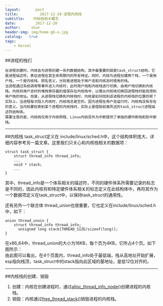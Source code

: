 ```yaml
---
layout:       post
title:          2017-12-20-进程内核栈
subtitle:    内核栈相关概念
date:         2017-12-20
author:     xSun
header-img: img/home-gb-o.jpg
catalog:   true
tags: 
    - Kernel
---
```


##进程的栈们

    在进程创建时，内核会为进程创建一系列数据结构，其中最重要的就是task_struct结构，它是进程描述符，表征进程在其生命周期内的所有特征。同时，内核为进程创建两个栈，一个是用户栈，一个是内核栈，顾名思义，分别是进程处于用户态和内核态时使用的栈。
	当进程通过系统调用等事件进入内核时，此时用户栈和内核栈进行切换，由用户栈切换到内核栈。内核将用户态时的堆栈寄存器的值保存在内核栈中，以便从内核栈切换回进程栈时能找得到用户栈的地址。但是，从进程栈切换到内核栈时，内核是如何找到该进程的内核栈的位置的呢？
	实际上，当进程每次陷入内核时，内核栈总是空的，因为进程在用户态运行时，内核栈没有存在的意义。当内核要检索到某个进程的内核栈时，实际上是借助前面所述的task_struct进程描述符结构体。
	需要注意的是，内核栈仅用于内核例程，Linux内核另外为中断提供了单独的硬中断栈和软中断栈。

---
##内核栈
    task_struct定义在 include/linux/sched.h中，这个结构体积庞大，详细内容参考另一篇文章。这里我们只关心和内核栈相关的数据项：
	
  ```
  struct task_struct {
      struct thread_info thread_info;
	  ...
      void * stack;
	  ...
  }
  ```
  其中，thread_info是一个体系相关的描述符，不同的硬件体系所需要记录的标志是不同的，因此内核将和特定硬件体系相关的标志定义在此结构体中，再将其作为一个数据项定义在task_struct中，以保持task_struct的通用性。
  
  还有另外一个联合体 thread_union也很重要，它也定义在include/linux/sched.h中，如下：
  ```
  union thread_unoin {
      struct thread_info thread_info;
	    unsigned long stack[THREAD_SIZE/sizeof(long)];
  }
  ```
  在x86_64中，thread_union的大小为16KB，每个页为4KB，它所占4个页。如下图所示：                                												
 由此图可以看出，在4个页面内，thread_info处于最低端，栈从高地址开始扩展，esp指向栈顶，task_struct中的stack指向此区域的基地址，是低12位对齐的。
 
----
##内核栈的创建、销毁
    
 1. 创建：内核在创建进程时，通过[alloc_thread_info_node()][2]创建进程的内核栈。
 2. 销毁：内核通过[free_thread_stack()][3]销毁进程的内核栈。


  
  [2]: http://elixir.free-electrons.com/linux/v4.10/source/kernel/fork.c#L172
  [3]: http://elixir.free-electrons.com/linux/v4.10/source/kernel/fork.c#L214
